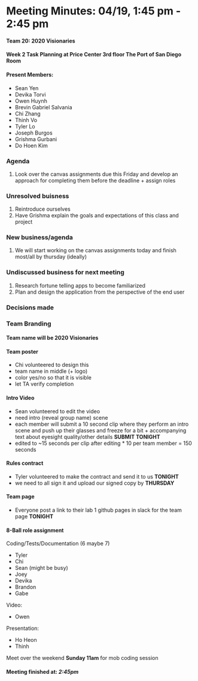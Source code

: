 # Meeting Minutes: 04/19, 1:45 pm - 2:45 pm

#### Team 20: 2020 Visionaries

#### Week 2 Task Planning at Price Center 3rd floor The Port of San Diego Room

#### Present Members:
- Sean Yen
- Devika Torvi
- Owen Huynh
- Brevin Gabriel Salvania
- Chi Zhang
- Thinh Vo
- Tyler Lo
- Joseph Burgos
- Grishma Gurbani
- Do Hoen Kim

### Agenda
1. Look over the canvas assignments due this Friday and develop an approach for completing them before the deadline + assign roles

### Unresolved buisness
1. Reintroduce ourselves
2. Have Grishma explain the goals and expectations of this class and project
  
### New business/agenda

1. We will start working on the canvas assignments today and finish most/all by thursday (ideally)

### Undiscussed business for next meeting
1. Research fortune telling apps to become familiarized
2. Plan and design the application from the perspective of the end user

### Decisions made

### Team Branding

#### Team name will be 2020 Visionaries

#### Team poster
- Chi volunteered to design this
- team name in middle (+ logo)
- color yes/no so that it is visible
- let TA verify completion

#### Intro Video
- Sean volunteered to edit the video
- need intro (reveal group name) scene
- each member will submit a 10 second clip where they perform an intro scene and push up their glasses and freeze for a bit + accompanying text about eyesight quality/other details **SUBMIT TONIGHT**
- edited to ~15 seconds per clip after editing * 10 per team member = 150 seconds

#### Rules contract
- Tyler volunteered to make the contract and send it to us **TONIGHT**
- we need to all sign it and upload our signed copy by **THURSDAY**

#### Team page
- Everyone post a link to their lab 1 github pages in slack for the team page **TONIGHT**

#### 8-Ball role assignment
Coding/Tests/Documentation (6 maybe 7)
- Tyler
- Chi
- Sean (might be busy)
- Joey
- Devika
- Brandon
- Gabe

Video:
- Owen

Presentation:
- Ho Heon
- Thinh

Meet over the weekend **Sunday 11am** for mob coding session

#### Meeting finished at: *2:45pm*
